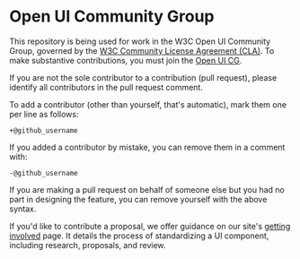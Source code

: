 # Open UI Community Group

This repository is being used for work in the W3C Open UI Community Group, governed by the [W3C Community License
Agreement (CLA)](http://www.w3.org/community/about/agreements/cla/). To make substantive contributions,
you must join the [Open UI CG]([https://www.w3.org/community/openui/](https://www.w3.org/community/open-ui/)).

If you are not the sole contributor to a contribution (pull request), please identify all
contributors in the pull request comment.

To add a contributor (other than yourself, that's automatic), mark them one per line as follows:

```
+@github_username
```

If you added a contributor by mistake, you can remove them in a comment with:

```
-@github_username
```

If you are making a pull request on behalf of someone else but you had no part in designing the
feature, you can remove yourself with the above syntax.

If you'd like to contribute a proposal, we offer guidance on our site's [getting involved](https://open-ui.org/get-involved) page. It details the process of standardizing a UI component, including research, proposals, and review.
